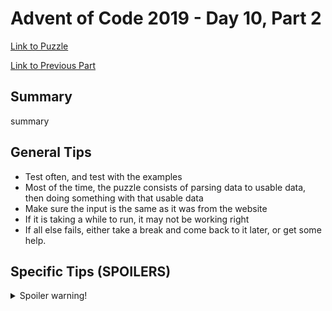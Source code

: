 # Advent of Code 2019 - Day 10, Part 2

[Link to Puzzle](https://adventofcode.com/2019/day/10#part2)

[Link to Previous Part](https://github.com/CodingAP/unofficial-aoc-syllabus/blob/main/years/2019/day10/part1.md)

## Summary
summary

## General Tips
- Test often, and test with the examples
- Most of the time, the puzzle consists of parsing data to usable data, then doing something with that usable data
- Make sure the input is the same as it was from the website
- If it is taking a while to run, it may not be working right
- If all else fails, either take a break and come back to it later, or get some help.

## Specific Tips (SPOILERS)
<details> <summary>Spoiler warning!</summary>

specific tips

</details>